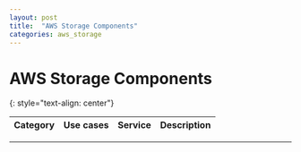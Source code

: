 ```yaml
---
layout: post
title:  "AWS Storage Components"
categories: aws_storage
---
```


# AWS Storage Components
{: style="text-align: center"}

| Category | Use cases | Service | Descri­ption |
| --- | --- | --- | --- |

---